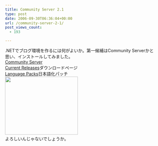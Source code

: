 ```yaml
---
title: Community Server 2.1
type: post
date: 2006-09-30T06:36:04+00:00
url: /community-server-2-1/
post_views_count:
  - 193

---
```

.NETでブログ環境を作るには何がよいか。第一候補はCommunity Serverかと思い、インストールしてみました。  
[Community Server][1]  
[Current Releases][2]ダウンロードページ  
[Language Packs][3]日本語化パッチ  
<a href="https://i1.wp.com/jqinglong.html.xdomain.jp/bimg/CommunityServer2.1_DB61/image%7B0%7D%5B1%5D.png" atomicselection="true"><img style="border-right: 0px; border-top: 0px; border-left: 0px; border-bottom: 0px" height="192" src="https://i0.wp.com/jqinglong.html.xdomain.jp/bimg/CommunityServer2.1_DB61/image%7B0%7D.png?resize=240%2C192" width="240" border="0" data-recalc-dims="1" /></a>&nbsp;  
よろしいんじゃないでしょうか。

 [1]: http://communityserver.org/Default.aspx
 [2]: http://communityserver.org/files/50/default.aspx
 [3]: http://communityserver.org/files/folders/language_packs/default.aspx